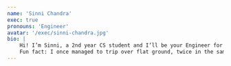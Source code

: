 ```yaml
---
name: 'Sinni Chandra'
exec: true
pronouns: 'Engineer'
avatar: '/exec/sinni-chandra.jpg'
bio: |
    Hi! I’m Sinni, a 2nd year CS student and I’ll be your Engineer for 25/26! Along with managing the website and handling the technical side of the society, I’m happy to help out with any coding questions you may have. I’m particularly interested in the neural networks side of AI, and I think that the way machines can learn to recognize patterns and improve over time is fascinating. 
    Fun fact: I once managed to trip over flat ground, twice in the same day.
---
```

